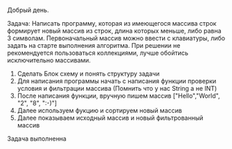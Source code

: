 Добрый день.

Задача: Написать программу, 
которая из имеющегося массива строк формирует новый массив из строк, 
длина которых меньше, либо равна 3 символам. Первоначальный массив можно ввести с клавиатуры, 
либо задать на старте выполнения алгоритма. При решении не рекомендуется пользоваться коллекциями, лучше обойтись исключительно массивами.

1. Сделать Блок схему и понять структуру задачи
2. Для написания программы начать с написания функции проверки условия и фильтрации массива (Помнить что у нас String а не INT)
3. После написания функции, вручную пишем массив ["Hello","World", "2", "8", ":-)"]
4. Далее используем фукцию и сортируем новый массив
5. Далее показываем исходный массив и новый фильтрованный массив

Задача выполненна
